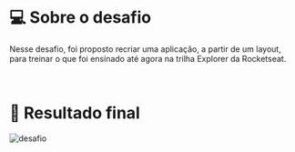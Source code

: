 # 💻 Sobre o desafio

Nesse desafio, foi proposto recriar uma aplicação, a partir de um layout, para treinar
o que foi ensinado até agora na trilha Explorer da Rocketseat.

<br>

# 🚀 Resultado final

![desafio](https://i.imgur.com/G42OZlB.png)
